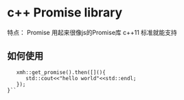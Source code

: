 # c++ Promise library
特点：
Promise 用起来很像js的Promise库
c++11 标准就能支持
## 如何使用

````int main(){
   xmh::get_promise().then([](){
      std::cout<<"hello world"<<std::endl;
   });
}``

